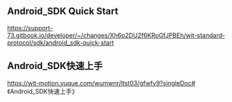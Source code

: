 ## **Android_SDK Quick Start**

https://support-73.gitbook.io/developer/~/changes/Xh6p2DU2f6KRoGfJPBEh/wit-standard-protocol/sdk/android_sdk-quick-start

## Android_SDK快速上手

https://wit-motion.yuque.com/wumwnr/ltst03/gfwfy9?singleDoc# 《Android_SDK快速上手》
